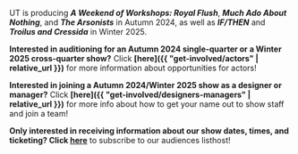 UT is producing ***A Weekend of Workshops: Royal Flush***, ***Much Ado About Nothing***, and ***The Arsonists*** in Autumn 2024, as well as ***IF/THEN*** and ***Troilus and Cressida*** in Winter 2025.

**Interested in auditioning for an Autumn 2024 single-quarter or a Winter 2025 cross-quarter show?** Click **[here]({{ "get-involved/actors" | relative_url }})** for more information about opportunities for actors!

**Interested in joining a Autumn 2024/Winter 2025 show as a designer or manager?** Click **[here]({{ "get-involved/designers-managers" | relative_url }})** for more info about how to get your name out to show staff and join a team!

**Only interested in receiving information about our show dates, times, and ticketing? Click [here](https://lists.uchicago.edu/web/info/ut-audiences)** to subscribe to our audiences listhost!

